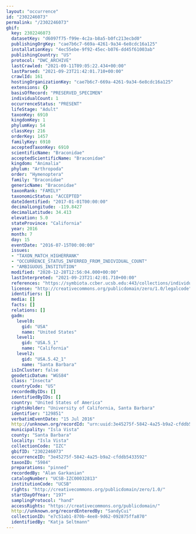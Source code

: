 ```yaml
---
layout: "occurrence"
id: "2302246073"
permalink: "/2302246073"
gbif:
  key: 2302246073
  datasetKey: "d6097f75-f99e-4c2a-b8a5-b0fc213ecbd0"
  publishingOrgKey: "cae7b6c7-669a-4261-9a34-6e8cdc16a125"
  installationKey: "4ec55ebe-9f92-45ec-b076-dd45f61003ab"
  publishingCountry: "US"
  protocol: "DWC_ARCHIVE"
  lastCrawled: "2021-09-11T09:05:22.434+00:00"
  lastParsed: "2021-09-23T21:42:01.710+00:00"
  crawlId: 161
  hostingOrganizationKey: "cae7b6c7-669a-4261-9a34-6e8cdc16a125"
  extensions: {}
  basisOfRecord: "PRESERVED_SPECIMEN"
  individualCount: 1
  occurrenceStatus: "PRESENT"
  lifeStage: "Adult"
  taxonKey: 6910
  kingdomKey: 1
  phylumKey: 54
  classKey: 216
  orderKey: 1457
  familyKey: 6910
  acceptedTaxonKey: 6910
  scientificName: "Braconidae"
  acceptedScientificName: "Braconidae"
  kingdom: "Animalia"
  phylum: "Arthropoda"
  order: "Hymenoptera"
  family: "Braconidae"
  genericName: "Braconidae"
  taxonRank: "FAMILY"
  taxonomicStatus: "ACCEPTED"
  dateIdentified: "2017-01-01T00:00:00"
  decimalLongitude: -119.8427
  decimalLatitude: 34.413
  elevation: 5.0
  stateProvince: "California"
  year: 2016
  month: 7
  day: 15
  eventDate: "2016-07-15T00:00:00"
  issues:
  - "TAXON_MATCH_HIGHERRANK"
  - "OCCURRENCE_STATUS_INFERRED_FROM_INDIVIDUAL_COUNT"
  - "AMBIGUOUS_INSTITUTION"
  modified: "2020-12-28T12:56:04.000+00:00"
  lastInterpreted: "2021-09-23T21:42:01.710+00:00"
  references: "https://symbiota.ccber.ucsb.edu:443/collections/individual/index.php?occid=129851"
  license: "http://creativecommons.org/publicdomain/zero/1.0/legalcode"
  identifiers: []
  media: []
  facts: []
  relations: []
  gadm:
    level0:
      gid: "USA"
      name: "United States"
    level1:
      gid: "USA.5_1"
      name: "California"
    level2:
      gid: "USA.5.42_1"
      name: "Santa Barbara"
  isInCluster: false
  geodeticDatum: "WGS84"
  class: "Insecta"
  countryCode: "US"
  recordedByIDs: []
  identifiedByIDs: []
  country: "United States of America"
  rightsHolder: "University of California, Santa Barbara"
  identifier: "129851"
  verbatimEventDate: "15 Jul 2016"
  http://unknown.org/recordId: "urn:uuid:3e45275f-5842-4a25-b9a2-cfddb5433592"
  municipality: "Isla Vista"
  county: "Santa Barbara"
  locality: "Isla Vista"
  collectionCode: "IZC"
  gbifID: "2302246073"
  occurrenceID: "3e45275f-5842-4a25-b9a2-cfddb5433592"
  taxonID: "5984"
  preparations: "pinned"
  recordedBy: "Alan Garkanian"
  catalogNumber: "UCSB-IZC00032813"
  institutionCode: "UCSB"
  rights: "http://creativecommons.org/publicdomain/zero/1.0/"
  startDayOfYear: "197"
  samplingProtocol: "hand"
  accessRights: "https://creativecommons.org/publicdomain/"
  http://unknown.org/recordEnteredBy: "SandyCui"
  collectionID: "e7c51ab1-870b-4ee8-9d62-092875ffa870"
  identifiedBy: "Katja Seltmann"
---
```

